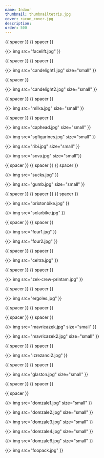 ```yaml
---
name: Indoor
thumbnail: thumbnailtetris.jpg
cover: racun_cover.jpg
description: 
order: 500
---
```


{{ spacer }} {{ spacer }}

{{> img src="facelift.jpg" }}

{{ spacer }} {{ spacer }}  

{{> img src="candelight1.jpg" size="small" }}

{{ spacer }} 

{{> img src="candelight2.jpg" size="small" }}

{{ spacer }} {{ spacer }}

{{> img src="milka.jpg" size="small" }}

{{ spacer }} {{ spacer }}

{{> img src="caphead.jpg" size="small" }}

{{> img src="sgfigurines.jpg" size="small" }}

{{> img src="ribi.jpg" size="small" }}

{{> img src="sova.jpg" size="small"}}

{{ spacer }} {{ spacer }} {{ spacer }}

{{> img src="sucks.jpg" }}

{{> img src="gumb.jpg" size="small" }}

{{ spacer }} {{ spacer }} {{ spacer }}

{{> img src="brixtonbike.jpg" }}

{{> img src="solarbike.jpg" }}

{{ spacer }} {{ spacer }}

{{> img src="four1.jpg" }}

{{> img src="four2.jpg" }}

{{ spacer }} {{ spacer }}

{{> img src="celtra.jpg" }}

{{ spacer }} {{ spacer }}

{{> img src="zek-crew-printam.jpg" }}

{{ spacer }} {{ spacer }}

{{> img src="ergoles.jpg" }}

{{ spacer }} {{ spacer }}

{{ spacer }} {{ spacer }}

{{> img src="mavricazek.jpg" size="small" }}

{{> img src="mavricazek2.jpg" size="small" }}

{{ spacer }} {{ spacer }}

{{> img src="izrezanci2.jpg" }}

{{ spacer }} {{ spacer }}

{{> img src="glaston.jpg" size="small" }}

{{ spacer }} {{ spacer }}

{{ spacer }}

{{> img src="domzale1.jpg" size="small" }}

{{> img src="domzale2.jpg" size="small" }}

{{> img src="domzale3.jpg" size="small" }}

{{> img src="domzale4.jpg" size="small" }}

{{> img src="domzale6.jpg" size="small" }}

{{> img src="foopack.jpg" }}